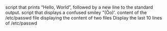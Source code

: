 script that prints “Hello, World”, followed by a new line to the standard output.
script that displays a confused smiley "(Ôo)'.
content of the /etc/passwd file
displaying the content of two files
Display the last 10 lines of /etc/passwd
